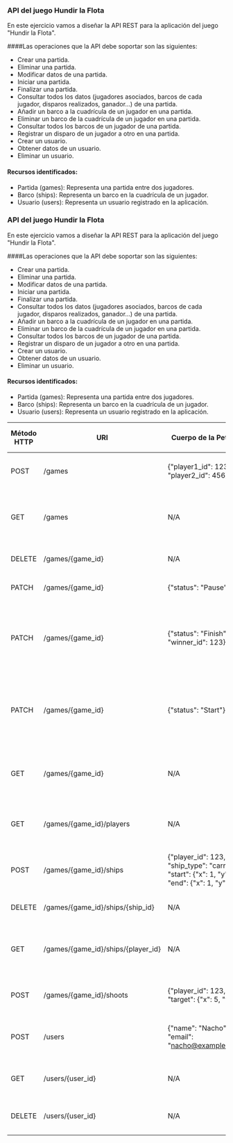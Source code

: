 ### API del juego Hundir la Flota

En este ejercicio vamos a diseñar la API REST para la aplicación del juego "Hundir la Flota".

####Las operaciones que la API debe soportar son las siguientes:

- Crear una partida.
- Eliminar una partida.
- Modificar datos de una partida.
- Iniciar una partida.
- Finalizar una partida.
- Consultar todos los datos (jugadores asociados, barcos de cada jugador, disparos realizados, ganador...) de una partida.
- Añadir un barco a la cuadrícula de un jugador en una partida.
- Eliminar un barco de la cuadrícula de un jugador en una partida.
- Consultar todos los barcos de un jugador de una partida.
- Registrar un disparo de un jugador a otro en una partida.
- Crear un usuario.
- Obtener datos de un usuario.
- Eliminar un usuario.

#### Recursos identificados:

- Partida (games): Representa una partida entre dos jugadores.
- Barco (ships): Representa un barco en la cuadrícula de un jugador.
- Usuario (users): Representa un usuario registrado en la aplicación.

### API del juego Hundir la Flota

En este ejercicio vamos a diseñar la API REST para la aplicación del juego "Hundir la Flota".

####Las operaciones que la API debe soportar son las siguientes:

- Crear una partida.
- Eliminar una partida.
- Modificar datos de una partida.
- Iniciar una partida.
- Finalizar una partida.
- Consultar todos los datos (jugadores asociados, barcos de cada jugador, disparos realizados, ganador...) de una partida.
- Añadir un barco a la cuadrícula de un jugador en una partida.
- Eliminar un barco de la cuadrícula de un jugador en una partida.
- Consultar todos los barcos de un jugador de una partida.
- Registrar un disparo de un jugador a otro en una partida.
- Crear un usuario.
- Obtener datos de un usuario.
- Eliminar un usuario.

#### Recursos identificados:

- Partida (games): Representa una partida entre dos jugadores.
- Barco (ships): Representa un barco en la cuadrícula de un jugador.
- Usuario (users): Representa un usuario registrado en la aplicación.

| Método HTTP | URI                                | Cuerpo de la Petición                                                                          | Cuerpo de la Respuesta                                                                                                                  | Códigos de Respuesta                                                     |
|-------------|------------------------------------|------------------------------------------------------------------------------------------------|-----------------------------------------------------------------------------------------------------------------------------------------|--------------------------------------------------------------------------|
| POST        | /games                             | {"player1_id": 123, "player2_id": 456}                                                         | {"game_id": 789, "player1_id": 123, "player2_id": 456}                                                                                  | 201 Created  400 Bad Request                                             |
| GET         | /games                             | N/A                                                                                            | {"games": [{"game_id": 789, "player1_id": 123, "player2_id": 456, "status": "In progress", "winner_id": null, "turn": "player1"}, ...]} | 200 OK                                                                   |
| DELETE      | /games/{game_id}                   | N/A                                                                                            | {"message": "Game deleted"}                                                                                                             | 200 OK  <br/>404 Not Found                                               |
| PATCH       | /games/{game_id}                   | {"status": "Pause"}                                                                            | {"game_id": 789, "status": "Pause"}                                                                                                     | 200 OK  <br/>400 Bad Request                                             |
| PATCH       | /games/{game_id}                   | {"status": "Finish", "winner_id": 123}                                                         | {"message": "Game finished", "winner_id": 123}                                                                                          | 200 OK  <br/>400 Bad Request <br/>404 Not Found   <br/> 500 Server Error |
| PATCH       | /games/{game_id}                   | {"status": "Start"}                                                                            | {"game_id": 789, "status": "In progress"}                                                                                               | 200 OK  <br/>400 Bad Request <br/>404 Not Found   <br/> 500 Server Error |
| GET         | /games/{game_id}                   | N/A                                                                                            | {"game_id": 789, "player1_id": 123, "player2_id": 456, "status": "In progress", "winner_id": null, "turn": "player1"}                   | 200 OK <br/> 404 Not Found                                               |
| GET         | /games/{game_id}/players           | N/A                                                                                            | {"players": [{"player_id": 123, "name": "Nacho"}, {"player_id": 456, "name": "Carlos"}]}                                                | 200 OK                                                                   |
| POST        | /games/{game_id}/ships             | {"player_id": 123, "ship_type": "carrier", "start": {"x": 1, "y": 1}, "end": {"x": 1, "y": 4}} | {"ship_id": 101, "player_id": 123, "ship_type": "carrier", "start": {"x": 1, "y": 1}, "end": {"x": 1, "y": 4}}                          | 201 Created 400 Bad Request                                              |
| DELETE      | /games/{game_id}/ships/{ship_id}   | N/A                                                                                            | {"message": "Ship deleted"}                                                                                                             | 200 OK  <br/>404 Not Found                                               |
| GET         | /games/{game_id}/ships/{player_id} | N/A                                                                                            | {"ships": [{"ship_id": 101, "player_id": 123, "ship_type": "carrier", "start": {"x": 1, "y": 1}, "end": {"x": 1, "y": 4}}, ...]}        | 200 OK                                                                   |
| POST        | /games/{game_id}/shoots            | {"player_id": 123, "target": {"x": 5, "y": 5}}                                                 | {"shoot_id": 201, "player_id": 123, "target": {"x": 5, "y": 5}, "result": "Hit"}                                                        | 201 Created  <br/>400 Bad Request                                        |
| POST        | /users                             | {"name": "Nacho", "email": "nacho@example.com"}                                                | {"user_id": 123, "name": "Nacho", "email": "nacho@example.com"}                                                                         | 201 Created <br/> 500 Server Error                                       |
| GET         | /users/{user_id}                   | N/A                                                                                            | {"user_id": 123, "name": "Nacho", "email": "nacho@example.com"}                                                                         | 200 OK <br/> 404 Not Found                                               |
| DELETE      | /users/{user_id}                   | N/A                                                                                            | {"message": "User deleted"}                                                                                                             | 200 OK  <br/>500 Server Error                                            |

